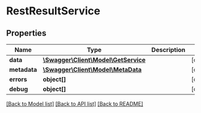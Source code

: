# RestResultService

## Properties
Name | Type | Description | Notes
------------ | ------------- | ------------- | -------------
**data** | [**\Swagger\Client\Model\GetService**](GetService.md) |  | [optional] 
**metadata** | [**\Swagger\Client\Model\MetaData**](MetaData.md) |  | [optional] 
**errors** | **object[]** |  | [optional] 
**debug** | **object[]** |  | [optional] 

[[Back to Model list]](../README.md#documentation-for-models) [[Back to API list]](../README.md#documentation-for-api-endpoints) [[Back to README]](../README.md)


